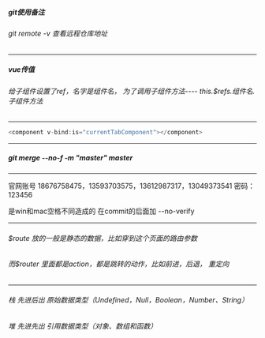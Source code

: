 ##### git使用备注
###### git remote -v  查看远程仓库地址
***
##### vue传值
###### 给子组件设置了ref，名字是组件名， 为了调用子组件方法---- this.$refs.组件名.子组件方法
***

```js
<component v-bind:is="currentTabComponent"></component>
```
***
##### git merge --no-f -m "master" master

***
官网账号
18676758475，13593703575，13612987317，13049373541
密码：123456

是win和mac空格不同造成的 在commit的后面加 --no-verify
***
###### $route 放的一般是静态的数据，比如穿到这个页面的路由参数
###### 而$router 里面都是action，都是跳转的动作，比如前进，后退， 重定向
***
###### 栈 先进后出 原始数据类型（Undefined，Null，Boolean，Number、String）
###### 堆 先进先出 引用数据类型（对象、数组和函数）